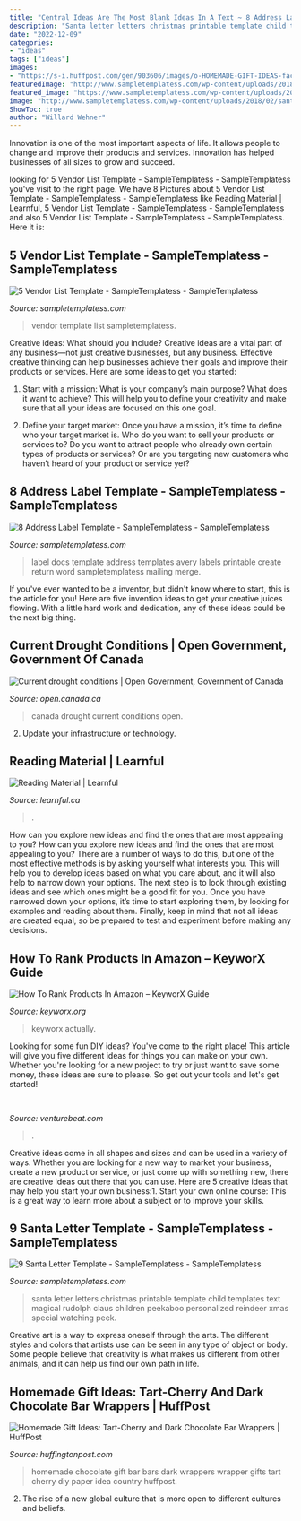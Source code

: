 ```yaml
---
title: "Central Ideas Are The Most Blank Ideas In A Text ~ 8 Address Label Template"
description: "Santa letter letters christmas printable template child templates text magical rudolph claus children peekaboo personalized reindeer xmas special watching peek"
date: "2022-12-09"
categories:
- "ideas"
tags: ["ideas"]
images:
- "https://s-i.huffpost.com/gen/903606/images/o-HOMEMADE-GIFT-IDEAS-facebook.jpg"
featuredImage: "http://www.sampletemplatess.com/wp-content/uploads/2018/02/address-label-template-0pqhu-ideas-return-address-label-templates-of-address-label-template-f9brv.jpg"
featured_image: "https://www.sampletemplatess.com/wp-content/uploads/2018/02/vendor-list-template-cenhk-fresh-8-vendor-list-template-of-vendor-list-template-j2hrd.jpg"
image: "http://www.sampletemplatess.com/wp-content/uploads/2018/02/santa-letter-template-irfhs-beautiful-easy-free-letters-from-santa-of-santa-letter-template-vyind.jpg"
ShowToc: true
author: "Willard Wehner"
---
```



Innovation is one of the most important aspects of life. It allows people to change and improve their products and services. Innovation has helped businesses of all sizes to grow and succeed.

	

		
looking for 5 Vendor List Template - SampleTemplatess - SampleTemplatess you've visit to the right page. We have 8 Pictures about 5 Vendor List Template - SampleTemplatess - SampleTemplatess like Reading Material | Learnful, 5 Vendor List Template - SampleTemplatess - SampleTemplatess and also 5 Vendor List Template - SampleTemplatess - SampleTemplatess. Here it is:
		
    
## 5 Vendor List Template - SampleTemplatess - SampleTemplatess

<img loading=lazy src="https://www.sampletemplatess.com/wp-content/uploads/2018/02/vendor-list-template-cenhk-fresh-8-vendor-list-template-of-vendor-list-template-j2hrd.jpg" onerror="this.onerror=null;this.src='https://tse2.mm.bing.net/th?id=OIP.ykk1qtbYpfPTIQKK9Qw4BAHaCp&amp;pid=15.1';" alt="5 Vendor List Template - SampleTemplatess - SampleTemplatess">

_Source: sampletemplatess.com_

>vendor template list sampletemplatess. 

	

Creative ideas: What should you include?
Creative ideas are a vital part of any business—not just creative businesses, but any business. Effective creative thinking can help businesses achieve their goals and improve their products or services. Here are some ideas to get you started:
1. Start with a mission: What is your company’s main purpose? What does it want to achieve? This will help you to define your creativity and make sure that all your ideas are focused on this one goal.

2. Define your target market: Once you have a mission, it’s time to define who your target market is. Who do you want to sell your products or services to? Do you want to attract people who already own certain types of products or services? Or are you targeting new customers who haven’t heard of your product or service yet?

    
## 8 Address Label Template - SampleTemplatess - SampleTemplatess

<img loading=lazy src="http://www.sampletemplatess.com/wp-content/uploads/2018/02/address-label-template-0pqhu-ideas-return-address-label-templates-of-address-label-template-f9brv.jpg" onerror="this.onerror=null;this.src='https://tse2.mm.bing.net/th?id=OIP.JrOFKCpFAmXHhCSKd_PD9AHaFi&amp;pid=15.1';" alt="8 Address Label Template - SampleTemplatess - SampleTemplatess">

_Source: sampletemplatess.com_

>label docs template address templates avery labels printable create return word sampletemplatess mailing merge. 

	

If you've ever wanted to be a inventor, but didn't know where to start, this is the article for you! Here are five invention ideas to get your creative juices flowing. With a little hard work and dedication, any of these ideas could be the next big thing.

    
## Current Drought Conditions | Open Government, Government Of Canada

<img loading=lazy src="https://open.canada.ca/sites/default/files/legacy/webform/curr_en.jpg" onerror="this.onerror=null;this.src='https://tse1.mm.bing.net/th?id=OIP.VWAVlXoB3HCdfVR27v2nQQHaCw&amp;pid=15.1';" alt="Current drought conditions | Open Government, Government of Canada">

_Source: open.canada.ca_

>canada drought current conditions open. 

	

2. Update your infrastructure or technology.

    
## Reading Material | Learnful

<img loading=lazy src="https://learnful.ca/sites/default/files/up/tutorial/cover-image/2020-07/women.jpg" onerror="this.onerror=null;this.src='https://tse2.mm.bing.net/th?id=OIP.GI9knMFYekqZ67YOsrVgiQHaJ4&amp;pid=15.1';" alt="Reading Material | Learnful">

_Source: learnful.ca_

>. 

	

How can you explore new ideas and find the ones that are most appealing to you?
How can you explore new ideas and find the ones that are most appealing to you? There are a number of ways to do this, but one of the most effective methods is by asking yourself what interests you. This will help you to develop ideas based on what you care about, and it will also help to narrow down your options. The next step is to look through existing ideas and see which ones might be a good fit for you. Once you have narrowed down your options, it’s time to start exploring them, by looking for examples and reading about them. Finally, keep in mind that not all ideas are created equal, so be prepared to test and experiment before making any decisions.

    
## How To Rank Products In Amazon – KeyworX Guide

<img loading=lazy src="https://keyworx.org/media/django-summernote/2020-07-03/bd6b50b1-b436-4893-a92b-86b1895f4d50.jpg" onerror="this.onerror=null;this.src='https://tse4.mm.bing.net/th?id=OIP.XED04LkkiFuPhsoi_fDITwHaB3&amp;pid=15.1';" alt="How To Rank Products In Amazon – KeyworX Guide">

_Source: keyworx.org_

>keyworx actually. 

	

Looking for some fun DIY ideas? You've come to the right place! This article will give you five different ideas for things you can make on your own. Whether you're looking for a new project to try or just want to save some money, these ideas are sure to please. So get out your tools and let's get started!

    
## 

<img loading=lazy src="https://venturebeat.com/wp-content/uploads/2018/12/DfGtlDKW0AALxnR.jpg?w=800" onerror="this.onerror=null;this.src='https://tse2.mm.bing.net/th?id=OIP.q-8bGSNNa3u3IKVIYiDrvAHaE8&amp;pid=15.1';" alt="">

_Source: venturebeat.com_

>. 

	

Creative ideas come in all shapes and sizes and can be used in a variety of ways. Whether you are looking for a new way to market your business, create a new product or service, or just come up with something new, there are creative ideas out there that you can use. Here are 5 creative ideas that may help you start your own business:1. Start your own online course: This is a great way to learn more about a subject or to improve your skills.

    
## 9 Santa Letter Template - SampleTemplatess - SampleTemplatess

<img loading=lazy src="http://www.sampletemplatess.com/wp-content/uploads/2018/02/santa-letter-template-irfhs-beautiful-easy-free-letters-from-santa-of-santa-letter-template-vyind.jpg" onerror="this.onerror=null;this.src='https://tse2.mm.bing.net/th?id=OIP.oqZZNjclUr9saUskJh18SwHaJs&amp;pid=15.1';" alt="9 Santa Letter Template - SampleTemplatess - SampleTemplatess">

_Source: sampletemplatess.com_

>santa letter letters christmas printable template child templates text magical rudolph claus children peekaboo personalized reindeer xmas special watching peek. 

	

Creative art is a way to express oneself through the arts. The different styles and colors that artists use can be seen in any type of object or body. Some people believe that creativity is what makes us different from other animals, and it can help us find our own path in life.

    
## Homemade Gift Ideas: Tart-Cherry And Dark Chocolate Bar Wrappers | HuffPost

<img loading=lazy src="https://s-i.huffpost.com/gen/903606/images/o-HOMEMADE-GIFT-IDEAS-facebook.jpg" onerror="this.onerror=null;this.src='https://tse2.mm.bing.net/th?id=OIP.tcV3_fv_zAzKrue4SzEapAHaE7&amp;pid=15.1';" alt="Homemade Gift Ideas: Tart-Cherry and Dark Chocolate Bar Wrappers | HuffPost">

_Source: huffingtonpost.com_

>homemade chocolate gift bar bars dark wrappers wrapper gifts tart cherry diy paper idea country huffpost. 

	

2. The rise of a new global culture that is more open to different cultures and beliefs. 

